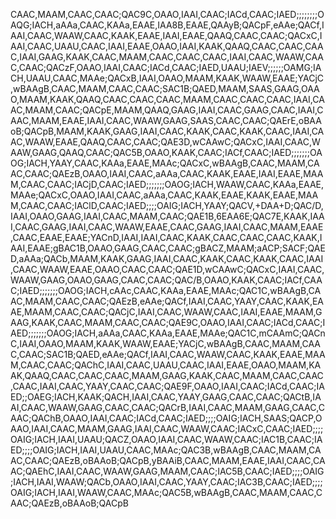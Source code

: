 CAAC,MAAM,CAAC,CAAC;QAC9C,OAAO,IAAI,CAAC;IACd,CAAC;IAED;;;;;;;;OAQG;IACH,aAAa,CAAC,KAAa,EAAE,IAA8B,EAAE,QAAyB;QACpF,eAAe;QACf,IAAI,CAAC,WAAW,CAAC,KAAK,EAAE,IAAI,EAAE,QAAQ,CAAC,CAAC;QACxC,IAAI,CAAC,UAAU,CAAC,IAAI,EAAE,OAAO,IAAI,KAAK,QAAQ,CAAC,CAAC,CAAC,IAAI,GAAG,KAAK,CAAC,MAAM,CAAC,CAAC,CAAC,IAAI,CAAC,WAAW,CAAC,CAAC;QACzF,OAAO,IAAI,CAAC;IACd,CAAC;IAED,UAAU;IAEV;;;;;;OAMG;IACH,UAAU,CAAC,MAAe;QACxB,IAAI,OAAO,MAAM,KAAK,WAAW,EAAE;YACjC,wBAAgB,CAAC,MAAM,CAAC,CAAC;SAC1B;QAED,MAAM,SAAS,GAAG,OAAO,MAAM,KAAK,QAAQ,CAAC,CAAC,CAAC,MAAM,CAAC,CAAC,CAAC,IAAI,CAAC,MAAM,CAAC;QACpE,MAAM,QAAQ,GAAG,IAAI,CAAC,GAAG,CAAC,IAAI,CAAC,MAAM,EAAE,IAAI,CAAC,WAAW,GAAG,SAAS,CAAC,CAAC;QAErE,oBAAoB;QACpB,MAAM,KAAK,GAAG,IAAI,CAAC,KAAK,CAAC,KAAK,CAAC,IAAI,CAAC,WAAW,EAAE,QAAQ,CAAC,CAAC;QAE3D,wCAAwC;QACxC,IAAI,CAAC,WAAW,GAAG,QAAQ,CAAC;QAC5B,OAAO,KAAK,CAAC;IACf,CAAC;IAED;;;;;;;OAOG;IACH,YAAY,CAAC,KAAa,EAAE,MAAc;QACxC,wBAAgB,CAAC,MAAM,CAAC,CAAC;QAEzB,OAAO,IAAI,CAAC,aAAa,CAAC,KAAK,EAAE,IAAI,EAAE,MAAM,CAAC,CAAC;IACjD,CAAC;IAED;;;;;;;OAOG;IACH,WAAW,CAAC,KAAa,EAAE,MAAe;QACxC,OAAO,IAAI,CAAC,aAAa,CAAC,KAAK,EAAE,KAAK,EAAE,MAAM,CAAC,CAAC;IAClD,CAAC;IAED;;;;OAIG;IACH,YAAY;QACV,+DAA+D;QAC/D,IAAI,OAAO,GAAG,IAAI,CAAC,MAAM,CAAC;QAE1B,6EAA6E;QAC7E,KAAK,IAAI,CAAC,GAAG,IAAI,CAAC,WAAW,EAAE,CAAC,GAAG,IAAI,CAAC,MAAM,EAAE,CAAC,EAAE,EAAE;YACnD,IAAI,IAAI,CAAC,KAAK,CAAC,CAAC,CAAC,KAAK,IAAI,EAAE;gBAC1B,OAAO,GAAG,CAAC,CAAC;gBACZ,MAAM;aACP;SACF;QAED,aAAa;QACb,MAAM,KAAK,GAAG,IAAI,CAAC,KAAK,CAAC,KAAK,CAAC,IAAI,CAAC,WAAW,EAAE,OAAO,CAAC,CAAC;QAE1D,wCAAwC;QACxC,IAAI,CAAC,WAAW,GAAG,OAAO,GAAG,CAAC,CAAC;QAC/B,OAAO,KAAK,CAAC;IACf,CAAC;IAED;;;;;;;OAOG;IACH,cAAc,CAAC,KAAa,EAAE,MAAc;QAC1C,wBAAgB,CAAC,MAAM,CAAC,CAAC;QAEzB,eAAe;QACf,IAAI,CAAC,YAAY,CAAC,KAAK,EAAE,MAAM,CAAC,CAAC;QACjC,IAAI,CAAC,WAAW,CAAC,IAAI,EAAE,MAAM,GAAG,KAAK,CAAC,MAAM,CAAC,CAAC;QAE9C,OAAO,IAAI,CAAC;IACd,CAAC;IAED;;;;;;;OAOG;IACH,aAAa,CAAC,KAAa,EAAE,MAAe;QAC1C,mCAAmC;QACnC,IAAI,OAAO,MAAM,KAAK,WAAW,EAAE;YACjC,wBAAgB,CAAC,MAAM,CAAC,CAAC;SAC1B;QAED,eAAe;QACf,IAAI,CAAC,WAAW,CAAC,KAAK,EAAE,MAAM,CAAC,CAAC;QAChC,IAAI,CAAC,UAAU,CAAC,IAAI,EAAE,OAAO,MAAM,KAAK,QAAQ,CAAC,CAAC,CAAC,MAAM,GAAG,KAAK,CAAC,MAAM,CAAC,CAAC,CAAC,IAAI,CAAC,YAAY,CAAC,CAAC;QAE9F,OAAO,IAAI,CAAC;IACd,CAAC;IAED;;OAEG;IACH,KAAK;QACH,IAAI,CAAC,YAAY,GAAG,CAAC,CAAC;QACtB,IAAI,CAAC,WAAW,GAAG,CAAC,CAAC;QACrB,IAAI,CAAC,MAAM,GAAG,CAAC,CAAC;QAChB,OAAO,IAAI,CAAC;IACd,CAAC;IAED;;;;OAIG;IACH,SAAS;QACP,OAAO,IAAI,CAAC,MAAM,GAAG,IAAI,CAAC,WAAW,CAAC;IACxC,CAAC;IAED;;;;OAIG;IACH,IAAI,UAAU;QACZ,OAAO,IAAI,CAAC,WAAW,CAAC;IAC1B,CAAC;IAED;;;;OAIG;IACH,IAAI,UAAU,CAAC,MAAc;QAC3B,wBAAgB,CAAC,MAAM,CAAC,CAAC;QAEzB,oBAAoB;QACpB,yBAAiB,CAAC,MAAM,EAAE,IAAI,CAAC,CAAC;QAEhC,IAAI,CAAC,WAAW,GAAG,MAAM,CAAC;IAC5B,CAAC;IAED;;;;OAIG;IACH,IAAI,WAAW;QACb,OAAO,IAAI,CAAC,YAAY,CAAC;IAC3B,CAAC;IAED;;;;OAIG;IACH,IAAI,WAAW,CAAC,MAAc;QAC5B,wBAAgB,CAAC,MAAM,CAAC,CAAC;QAEzB,oBAAoB;QACpB